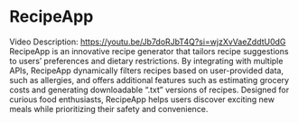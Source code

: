 # RecipeApp
Video Description: https://youtu.be/Jb7doRJbT4Q?si=wjzXvVaeZddtU0dG 
RecipeApp is an innovative recipe generator that tailors recipe suggestions to users’ preferences and dietary restrictions. By integrating with multiple APIs, RecipeApp dynamically filters recipes based on user-provided data, such as allergies, and offers additional features such as estimating grocery costs and generating downloadable “.txt” versions of recipes. Designed for curious food enthusiasts, RecipeApp helps users discover exciting new meals while prioritizing their safety and convenience. 
